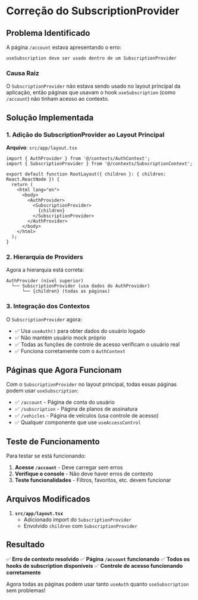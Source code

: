 # Correção do SubscriptionProvider

## Problema Identificado

A página `/account` estava apresentando o erro:
```
useSubscription deve ser usado dentro de um SubscriptionProvider
```

### Causa Raiz

O `SubscriptionProvider` não estava sendo usado no layout principal da aplicação, então páginas que usavam o hook `useSubscription` (como `/account`) não tinham acesso ao contexto.

## Solução Implementada

### 1. Adição do SubscriptionProvider ao Layout Principal

**Arquivo**: `src/app/layout.tsx`

```tsx
import { AuthProvider } from '@/contexts/AuthContext';
import { SubscriptionProvider } from '@/contexts/SubscriptionContext';

export default function RootLayout({ children }: { children: React.ReactNode }) {
  return (
    <html lang="en">
      <body>
        <AuthProvider>
          <SubscriptionProvider>
            {children}
          </SubscriptionProvider>
        </AuthProvider>
      </body>
    </html>
  );
}
```

### 2. Hierarquia de Providers

Agora a hierarquia está correta:
```
AuthProvider (nível superior)
  └── SubscriptionProvider (usa dados do AuthProvider)
      └── {children} (todas as páginas)
```

### 3. Integração dos Contextos

O `SubscriptionProvider` agora:
- ✅ Usa `useAuth()` para obter dados do usuário logado
- ✅ Não mantém usuário mock próprio
- ✅ Todas as funções de controle de acesso verificam o usuário real
- ✅ Funciona corretamente com o `AuthContext`

## Páginas que Agora Funcionam

Com o `SubscriptionProvider` no layout principal, todas essas páginas podem usar `useSubscription`:

- ✅ `/account` - Página de conta do usuário
- ✅ `/subscription` - Página de planos de assinatura
- ✅ `/vehicles` - Página de veículos (usa controle de acesso)
- ✅ Qualquer componente que use `useAccessControl`

## Teste de Funcionamento

Para testar se está funcionando:

1. **Acesse `/account`** - Deve carregar sem erros
2. **Verifique o console** - Não deve haver erros de contexto
3. **Teste funcionalidades** - Filtros, favoritos, etc. devem funcionar

## Arquivos Modificados

1. **`src/app/layout.tsx`**
   - Adicionado import do `SubscriptionProvider`
   - Envolvido `children` com `SubscriptionProvider`

## Resultado

✅ **Erro de contexto resolvido**
✅ **Página `/account` funcionando**
✅ **Todos os hooks de subscription disponíveis**
✅ **Controle de acesso funcionando corretamente**

Agora todas as páginas podem usar tanto `useAuth` quanto `useSubscription` sem problemas!
